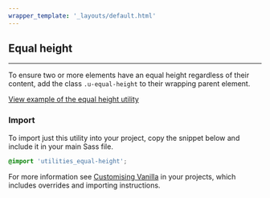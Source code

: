 ```yaml
---
wrapper_template: '_layouts/default.html'
---
```


## Equal height

<hr>

To ensure two or more elements have an equal height regardless of their content, add the class `.u-equal-height` to their wrapping parent element.

<a href="/examples/utilities/equal-height/" class="js-example">
View example of the equal height utility
</a>

### Import

To import just this utility into your project, copy the snippet below and include it in your main Sass file.

```scss
@import 'utilities_equal-height';
```

For more information see [Customising Vanilla](/customising-vanilla/) in your projects, which includes overrides and importing instructions.
